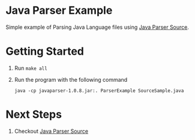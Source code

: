 Java Parser Example
===================

Simple example of Parsing Java Language files using [Java Parser Source](https://code.google.com/p/javaparser/wiki/UsingThisParser). 


Getting Started
===============

1. Run `make all`
2. Run the program with the following command

	```java -cp javaparser-1.0.8.jar:. ParserExample SourceSample.java```

Next Steps
==========

1. Checkout [Java Parser Source](https://code.google.com/p/javaparser/wiki/UsingThisParser)
